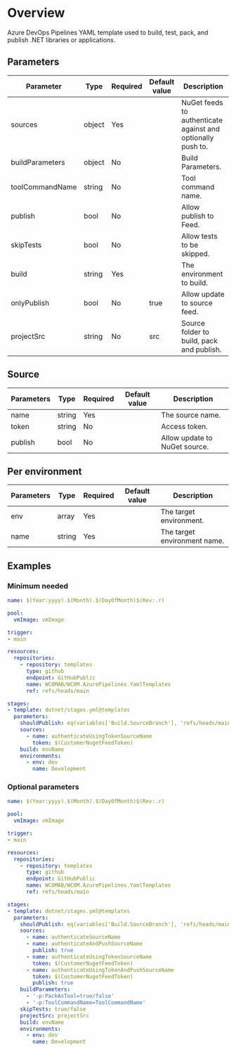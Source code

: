 # Overview

Azure DevOps Pipelines YAML template used to build, test, pack, and publish .NET libraries or applications.

## Parameters

 **Parameter**   | **Type** | **Required** | **Default value** | **Description**                           
-----------------|----------|--------------|-------------------|-------------------------------------------
 sources         | object   | Yes          |                   | NuGet feeds to authenticate against and optionally push to.                  
 buildParameters | object   | No           |                   | Build Parameters.                         
 toolCommandName | string   | No           |                   | Tool command name.                        
 publish         | bool     | No           |                   | Allow publish to Feed.                    
 skipTests       | bool     | No           |                   | Allow tests to be skipped.                
 build           | string   | Yes          |                   | The environment to build.                 
 onlyPublish     | bool     | No           | true              | Allow update to source feed.               
 projectSrc      | string   | No           | src               | Source folder to build, pack and publish. 

## Source

 **Parameters** | **Type** | **Required** | **Default value** | **Description**  
----------------|----------|--------------|-------------------|------------------
 name           | string   | Yes          |                   | The source name.
 token          | string   | No           |                   | Access token.
 publish        | bool     | No           |                   | Allow update to NuGet source.

## Per environment

 **Parameters** | **Type** | **Required** | **Default value** | **Description**                             
----------------|----------|--------------|-------------------|---------------------------------------------
 env            | array    | Yes          |                   | The target environment.
 name           | string   | Yes          |                   | The target environment name.

## Examples

### Minimum needed

```yaml
name: $(Year:yyyy).$(Month).$(DayOfMonth)$(Rev:.r)

pool:
  vmImage: vmImage

trigger:
- main

resources:
  repositories:
    - repository: templates
      type: github
      endpoint: GitHubPublic
      name: WCOMAB/WCOM.AzurePipelines.YamlTemplates
      ref: refs/heads/main

stages:
- template: dotnet/stages.yml@templates
  parameters:
    shouldPublish: eq(variables['Build.SourceBranch'], 'refs/heads/main')
    sources:
      - name: authenticateUsingTokenSourceName
        token: $(CustomerNugetFeedToken)
    build: envName
    environments:
      - env: dev
        name: Development
```

### Optional parameters

```yaml
name: $(Year:yyyy).$(Month).$(DayOfMonth)$(Rev:.r)

pool:
  vmImage: vmImage

trigger:
- main

resources:
  repositories:
    - repository: templates
      type: github
      endpoint: GitHubPublic
      name: WCOMAB/WCOM.AzurePipelines.YamlTemplates
      ref: refs/heads/main

stages:
- template: dotnet/stages.yml@templates
  parameters:
    shouldPublish: eq(variables['Build.SourceBranch'], 'refs/heads/main')
    sources:
      - name: authenticateSourceName
      - name: authenticateAndPushSourceName
        publish: true
      - name: authenticateUsingTokenSourceName
        token: $(CustomerNugetFeedToken)
      - name: authenticateUsingTokenAndPushSourceName
        token: $(CustomerNugetFeedToken)
        publish: true
    buildParameters:
      - '-p:PackAsTool=true/false'
      - '-p:ToolCommandName=ToolCommandName'
    skipTests: true/false
    projectSrc: projectSrc
    build: envName
    environments:
      - env: dev
        name: Development
```